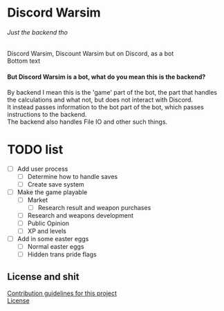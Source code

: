 # Discord Warsim
###### Just the backend tho

Discord Warsim, Discount Warsim but on Discord, as a bot  
Bottom text

#### But Discord Warsim is a bot, what do you mean this is the backend?
By backend I mean this is the 'game' part of the bot, the part that handles the calculations and what not, but does not interact with Discord.  
It instead passes information to the bot part of the bot, which passes instructions to the backend.  
The backend also handles File IO and other such things.  

# TODO list

 - [ ] Add user process
    - [ ] Determine how to handle saves
    - [ ] Create save system
 - [ ] Make the game playable
    - [ ] Market
        - [ ] Research result and weapon purchases
    - [ ] Research and weapons development
    - [ ] Public Opinion
    - [ ] XP and levels
- [ ] Add in some easter eggs
    - [ ] Normal easter eggs
    - [ ] Hidden trans pride flags
## License and shit
[Contribution guidelines for this project](.github/contributing.md) \
[License](LICENSE.md)
